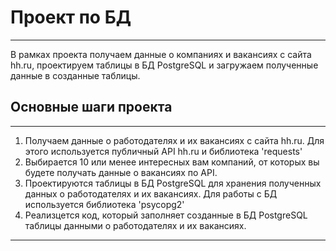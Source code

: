 # Проект по БД
_____
В рамках проекта получаем данные о компаниях и вакансиях с сайта hh.ru, проектируем таблицы в БД PostgreSQL и загружаем полученные данные в созданные таблицы.

## Основные шаги проекта
______
1. Получаем данные о работодателях и их вакансиях с сайта hh.ru. Для этого используется публичный API hh.ru и библиотека 
'requests'
2. Выбирается 10 или менее интересных вам компаний, от которых вы будете получать данные о вакансиях по API.
3. Проектируются таблицы в БД PostgreSQL для хранения полученных данных о работодателях и их вакансиях. Для работы с БД используется библиотека 
'psycopg2'
4. Реализцется код, который заполняет созданные в БД PostgreSQL таблицы данными о работодателях и их вакансиях.
______